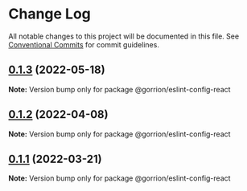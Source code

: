# Change Log

All notable changes to this project will be documented in this file.
See [Conventional Commits](https://conventionalcommits.org) for commit guidelines.

## [0.1.3](https://github.com/gorrion-io/eslint/compare/@gorrion/eslint-config-react@0.1.2...@gorrion/eslint-config-react@0.1.3) (2022-05-18)

**Note:** Version bump only for package @gorrion/eslint-config-react





## [0.1.2](https://github.com/gorrion-io/eslint/compare/@gorrion/eslint-config-react@0.1.1...@gorrion/eslint-config-react@0.1.2) (2022-04-08)

**Note:** Version bump only for package @gorrion/eslint-config-react





## [0.1.1](https://github.com/gorrion-io/eslint/compare/@gorrion/eslint-config-react@0.1.0...@gorrion/eslint-config-react@0.1.1) (2022-03-21)

**Note:** Version bump only for package @gorrion/eslint-config-react
